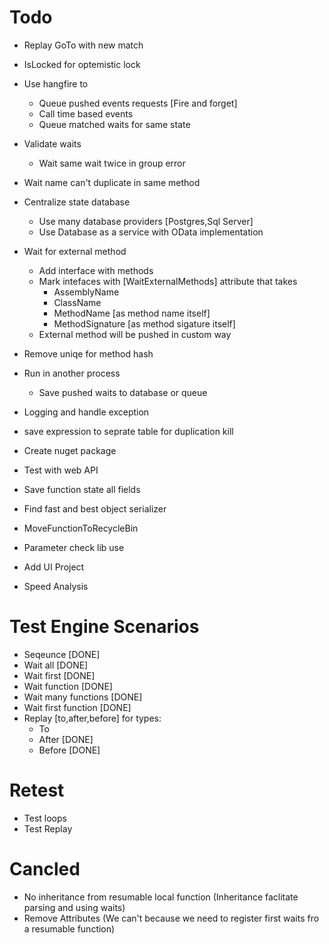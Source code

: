 ﻿# Todo
* Replay GoTo with new match
* IsLocked for optemistic lock
* Use hangfire to 
	* Queue pushed events requests [Fire and forget]
	* Call time based events
	* Queue matched waits for same state
* Validate waits
	* Wait same wait twice in group error

* Wait name can't duplicate in same method

* Centralize state database
	* Use many database providers [Postgres,Sql Server]
	* Use Database as a service with OData implementation

* Wait for external method
	* Add interface with methods
	* Mark intefaces with [WaitExternalMethods] attribute that takes
		* AssemblyName
		* ClassName
		* MethodName [as method name itself]
		* MethodSignature [as method sigature itself]
	* External method will be pushed in custom way



* Remove uniqe for method hash
* Run in another process
	* Save pushed waits to database or queue
* Logging and handle exception
* save expression to seprate table for duplication kill
* Create nuget package
* Test with web API
* Save function state all fields
* Find fast and best object serializer
* MoveFunctionToRecycleBin

* Parameter check lib use
* Add UI Project


* Speed Analysis	

# Test Engine Scenarios
* Seqeunce [DONE]
* Wait all [DONE]
* Wait first [DONE]
* Wait function [DONE]
* Wait many functions [DONE]
* Wait first function [DONE]
* Replay [to,after,before] for types:
	* To
	* After [DONE]
	* Before [DONE]

# Retest
* Test loops
* Test Replay

# Cancled
* No inheritance from resumable local function (Inheritance faclitate parsing and using waits)
* Remove Attributes (We can't because we need to register first waits fro a resumable function)